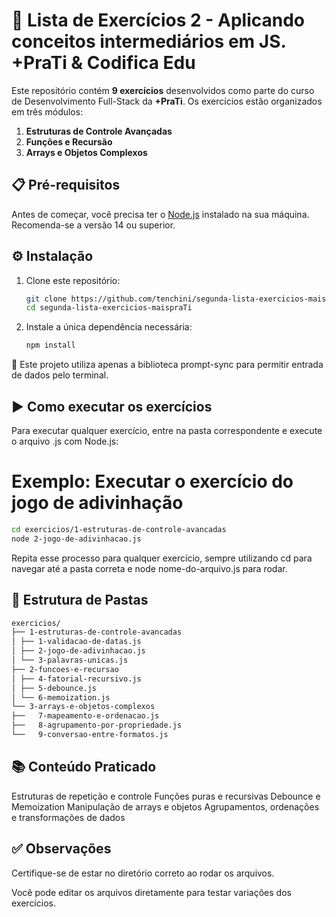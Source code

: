 # 📝 Lista de Exercícios 2 - Aplicando conceitos intermediários em JS. +PraTi & Codifica Edu

Este repositório contém **9 exercícios** desenvolvidos como parte do curso de Desenvolvimento Full-Stack da **+PraTi**. Os exercícios estão organizados em três módulos:

1. **Estruturas de Controle Avançadas**
2. **Funções e Recursão**
3. **Arrays e Objetos Complexos**

## 📋 Pré-requisitos

Antes de começar, você precisa ter o [Node.js](https://nodejs.org/) instalado na sua máquina. Recomenda-se a versão 14 ou superior.

## ⚙️ Instalação

1. Clone este repositório:

    ```bash
    git clone https://github.com/tenchini/segunda-lista-exercicios-maispraTi
    cd segunda-lista-exercicios-maispraTi
    ```

2. Instale a única dependência necessária:

    ```bash
    npm install
    ```

🚨 Este projeto utiliza apenas a biblioteca prompt-sync para permitir entrada de dados pelo terminal.

## ▶️ Como executar os exercícios

Para executar qualquer exercício, entre na pasta correspondente e execute o arquivo .js com Node.js:

# Exemplo: Executar o exercício do jogo de adivinhação

```bash
cd exercicios/1-estruturas-de-controle-avancadas
node 2-jogo-de-adivinhacao.js
```

Repita esse processo para qualquer exercício, sempre utilizando cd para navegar até a pasta correta e node nome-do-arquivo.js para rodar.

## 📁 Estrutura de Pastas

```bash
exercicios/
├── 1-estruturas-de-controle-avancadas
│ ├── 1-validacao-de-datas.js
│ ├── 2-jogo-de-adivinhacao.js
│ └── 3-palavras-unicas.js
├── 2-funcoes-e-recursao
│ ├── 4-fatorial-recursivo.js
│ ├── 5-debounce.js
│ └── 6-memoization.js
└── 3-arrays-e-objetos-complexos
├──   7-mapeamento-e-ordenacao.js
├──   8-agrupamento-por-propriedade.js
└──   9-conversao-entre-formatos.js
```

## 📚 Conteúdo Praticado

Estruturas de repetição e controle
Funções puras e recursivas
Debounce e Memoization
Manipulação de arrays e objetos
Agrupamentos, ordenações e transformações de dados

## ✅ Observações

Certifique-se de estar no diretório correto ao rodar os arquivos.

Você pode editar os arquivos diretamente para testar variações dos exercícios.
